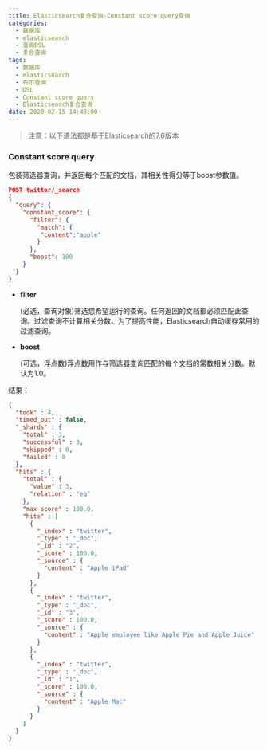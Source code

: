 ```yaml
---
title: Elasticsearch复合查询-Constant score query查询
categories:
  - 数据库
  - elasticsearch
  - 查询DSL
  - 复合查询
tags:
  - 数据库
  - elasticsearch
  - 布尔查询
  - DSL
  - Constant score query
  - Elasticsearch复合查询
date: 2020-02-15 14:48:00
---
```


> 注意：以下语法都是基于Elasticsearch的7.6版本

### Constant score query

包装筛选器查询，并返回每个匹配的文档，其相关性得分等于boost参数值。

```json
POST twitter/_search
{
  "query": {
    "constant_score": {
      "filter": {
        "match": {
         "content":"apple"
        }
      },
      "boost": 100
    }
  }
}
```

- **filter**

  (必选，查询对象)筛选您希望运行的查询。任何返回的文档都必须匹配此查询。过滤查询不计算相关分数。为了提高性能，Elasticsearch自动缓存常用的过滤查询。

- **boost**

  (可选，浮点数)浮点数用作与筛选器查询匹配的每个文档的常数相关分数。默认为1.0。

结果：

```json
{
  "took" : 4,
  "timed_out" : false,
  "_shards" : {
    "total" : 3,
    "successful" : 3,
    "skipped" : 0,
    "failed" : 0
  },
  "hits" : {
    "total" : {
      "value" : 3,
      "relation" : "eq"
    },
    "max_score" : 100.0,
    "hits" : [
      {
        "_index" : "twitter",
        "_type" : "_doc",
        "_id" : "2",
        "_score" : 100.0,
        "_source" : {
          "content" : "Apple iPad"
        }
      },
      {
        "_index" : "twitter",
        "_type" : "_doc",
        "_id" : "3",
        "_score" : 100.0,
        "_source" : {
          "content" : "Apple employee like Apple Pie and Apple Juice"
        }
      },
      {
        "_index" : "twitter",
        "_type" : "_doc",
        "_id" : "1",
        "_score" : 100.0,
        "_source" : {
          "content" : "Apple Mac"
        }
      }
    ]
  }
}

```

